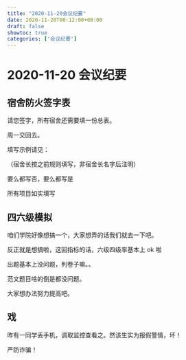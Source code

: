 ```yaml
---
title: "2020-11-20会议纪要"
date: 2020-11-20T00:12:00+08:00
draft: false
showtoc: true
categories: ['会议纪要']
---
```

# 2020-11-20 会议纪要

## 宿舍防火签字表

请您签字，所有宿舍还需要填一份总表。

周一交回去。

填写示例请见：

（宿舍长按之前规则填写，非宿舍长名字后注明）

要么都写否，要么都写是

所有项目如实填写

## 四六级模拟

咱们学院好像想搞一个，大家想弄的话我们就去一下吧。

反正就是想搞啦，这回指标的话，六级四级率基本上 ok 啦

出题基本上没问题，判卷子嘛。。

范文题目啥的倒是都没问题。

大家想办法努力提高吧。

## 戏

昨有一同学丢手机，调取监控查看之。然该生实为报假警情，坏！

严防诈骗！